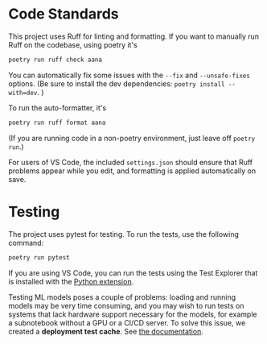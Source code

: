 # Code Standards

This project uses Ruff for linting and formatting. If you want to 
manually run Ruff on the codebase, using poetry it's

```sh
poetry run ruff check aana
```

You can automatically fix some issues with the `--fix`
 and `--unsafe-fixes` options. (Be sure to install the dev 
 dependencies: `poetry install --with=dev`. )

To run the auto-formatter, it's

```sh
poetry run ruff format aana
```

(If you are running code in a non-poetry environment, just leave off `poetry run`.)

For users of VS Code, the included `settings.json` should ensure
that Ruff problems appear while you edit, and formatting is applied
automatically on save.


# Testing

The project uses pytest for testing. To run the tests, use the following command:

```bash
poetry run pytest
```

If you are using VS Code, you can run the tests using the Test Explorer that is installed with the [Python extension](https://code.visualstudio.com/docs/python/testing).

Testing ML models poses a couple of problems: loading and running models may be very time consuming, and you may wish to run tests on systems that lack hardware support necessary for the models, for example a subnotebook without a GPU or a CI/CD server. To solve this issue, we created a **deployment test cache**. See [the documentation](docs/deployment_test_cache.md).